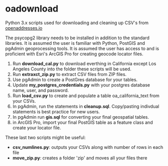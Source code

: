 # oadownload
Python 3.x scripts used for downloading and cleaning up CSV's from <a href="https://openaddresses.io/">openaddresses.io</a>

The psycopg2 library needs to be installed in addition to the standard libraries. It is assumed the user is familiar with Python, PostGIS and pgAdmin geoprocessing tools. It is assumed the user has access to and is proficient with Esri's ArcGIS Pro for creating geocode locator files.

1. Run <b>download_cal.py</b> to download everthing in California except Los Angeles County into the folder these scripts will be used.
2. Run <b>extraxct_zip.py</b> to extract CSV files from ZIP files.
3. Use pgAdmin to create a PostGres database for your tables.
4. Update <b>my_postgres_credentials.py</b> with your postgres database name, user, and password.
5. Run <b>load_csv.py</b> to create and populate a table oa_california_text from your CSVs.
6. In pgAdmin, run the statements in <b>cleanup.sql</b>. Copy/pasting indivdual statements is best practice for new users.
7. In pgAdmin run <b>gis.sql</b>	for converting your final geospatial tables.
8. in ArcGIS Pro, import your final PostGIS table as a feature class and <a heref="https://pro.arcgis.com/en/pro-app/help/data/geocoding/create-a-locator.htm">create your locator file</a>.

These last two scripts might be useful:
<ul>
  <li><b>csv_numlines.py</b>: outputs your CSVs along with number of rows in each file</li>
  <li><b>move_zip.py</b>: creates a folder 'zip' and moves all your files there</li>
</ul>
